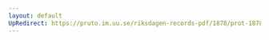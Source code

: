 ```yaml
---
layout: default
UpRedirect: https://pruto.im.uu.se/riksdagen-records-pdf/1878/prot-1878--fk--039/prot-1878--fk--039_023.pdf
---
```

